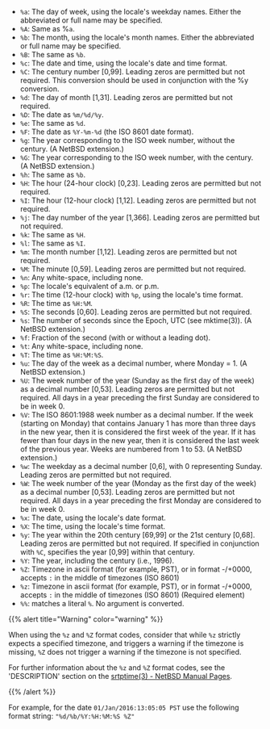 ---
---
- `%a`: The day of week, using the locale's weekday names. Either the abbreviated or full name may be specified.
- `%A`: Same as %`a`.
- `%b`: The month, using the locale's month names. Either the abbreviated or full name may be specified.
- `%B`: The same as `%b`.
- `%c`: The date and time, using the locale's date and time format.
- `%C`: The century number [0,99]. Leading zeros are permitted but not required. This conversion should be used in conjunction with the %y conversion.
- `%d`: The day of month [1,31]. Leading zeros are permitted but not required.
- `%D`: The date as `%m/%d/%y`.
- `%e`: The same as `%d`.
- `%F`: The date as `%Y-%m-%d` (the ISO 8601 date format).
- `%g`: The year corresponding to the ISO week number, without the century. (A NetBSD extension.)
- `%G`: The year corresponding to the ISO week number, with the century. (A NetBSD extension.)
- `%h`: The same as `%b`.
- `%H`: The hour (24-hour clock) [0,23]. Leading zeros are permitted but not required.
- `%I`: The hour (12-hour clock) [1,12]. Leading zeros are permitted but not required.
- `%j`: The day number of the year [1,366]. Leading zeros are permitted but not required.
- `%k`: The same as `%H`.
- `%l`: The same as `%I`.
- `%m`: The month number [1,12]. Leading zeros are permitted but not required.
- `%M`: The minute [0,59]. Leading zeros are permitted but not required.
- `%n`: Any white-space, including none.
- `%p`: The locale's equivalent of a.m. or p.m.
- `%r`: The time (12-hour clock) with `%p`, using the locale's time format.
- `%R`: The time as `%H:%M`.
- `%S`: The seconds [0,60]. Leading zeros are permitted but not required.
- `%s`: The number of seconds since the Epoch, UTC (see mktime(3)). (A NetBSD extension.)
- `%f`: Fraction of the second (with or without a leading dot).
- `%t`: Any white-space, including none.
- `%T`: The time as `%H:%M:%S`.
- `%u`: The day of the week as a decimal number, where Monday = 1. (A NetBSD extension.)
- `%U`: The week number of the year (Sunday as the first day of the week) as a decimal number [0,53]. Leading zeros are permitted but not required.  All days in a year preceding the first Sunday are considered to be in week 0.
- `%V`: The ISO 8601:1988 week number as a decimal number.  If the week (starting on Monday) that contains January 1 has more than three days in the new year, then it is considered the first week of the year. If it has fewer than four days in the new year, then it is considered the last week of the previous year.  Weeks are numbered from 1 to 53. (A NetBSD extension.)
- `%w`: The weekday as a decimal number [0,6], with 0 representing Sunday. Leading zeros are permitted but not required.
- `%W`: The week number of the year (Monday as the first day of the week) as a decimal number [0,53]. Leading zeros are permitted but not required. All days in a year preceding the first Monday are considered to be in week 0.
- `%x`: The date, using the locale's date format.
- `%X`: The time, using the locale's time format.
- `%y`: The year within the 20th century [69,99] or the 21st century [0,68]. Leading zeros are permitted but not required. If specified in conjunction with `%C`, specifies the year [0,99] within that century.
- `%Y`: The year, including the century (i.e., 1996).
- `%Z`: Timezone in ascii format (for example, PST), or in format -/+0000, accepts `:` in the middle of timezones (ISO 8601)
- `%z`:  Timezone in ascii format (for example, PST), or in format -/+0000, accepts `:` in the middle of timezones (ISO 8601)  (Required element)
- `%%`: matches a literal `%`.  No argument is converted.

{{% alert title="Warning" color="warning" %}}

When using the `%z` and `%Z` format codes, consider that while `%z` strictly expects a specified timezone, and triggers a warning if the timezone is missing, `%Z` does not trigger a warning if the timezone is not specified.

For further information about the `%z` and `%Z` format codes, see the 'DESCRIPTION' section on the [srtptime(3) - NetBSD Manual Pages](https://man.netbsd.org/NetBSD-7.0/i386/strptime.3).

{{% /alert %}}

For example, for the date `01/Jan/2016:13:05:05 PST` use the following format string: `"%d/%b/%Y:%H:%M:%S %Z"`
